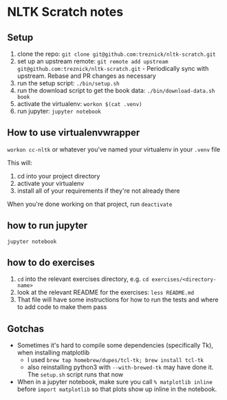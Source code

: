 # NLTK Scratch notes

## Setup

  1. clone the repo: `git clone git@github.com:treznick/nltk-scratch.git`
  2. set up an upstream remote: `git remote add upstream git@github.com:treznick/nltk-scratch.git`
    - Periodically sync with upstream. Rebase and PR changes as necessary
  3. run the setup script: `./bin/setup.sh`
  4. run the download script to get the book data: `./bin/download-data.sh book`
  5. activate the virtualenv: `workon $(cat .venv)`
  6. run jupyter: `jupyter notebook`

## How to use virtualenvwrapper

`workon cc-nltk` or whatever you've named your virtualenv in your `.venv` file

This will:
  1. cd into your project directory
  2. activate your virtualenv
  3. install all of your requirements if they're not already there

When you're done working on that project, run `deactivate`

## how to run jupyter

`jupyter notebook`

## how to do exercises

  1. `cd` into the relevant exercises directory, e.g. `cd exercises/<directory-name>`
  2. look at the relevant README for the exercises: `less README.md`
  3. That file will have some instructions for how to run the tests and where to add code to make them pass
    

## Gotchas

  * Sometimes it's hard to compile some dependencies (specifically Tk), when installing matplotlib
    * I used `brew tap homebrew/dupes/tcl-tk; brew install tcl-tk`
    * also reinstalling python3 with `--with-brewed-tk` may have done it. The `setup.sh` script runs that now
  * When in a jupyter notebook, make sure you call `% matplotlib inline` before `import matplotlib` so that plots show up inline in the notebook.
